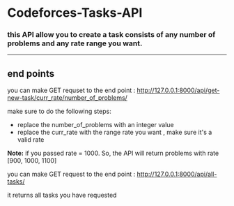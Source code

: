 # Codeforces-Tasks-API

### this API allow you to create a task consists of any number of problems and any rate range you want.

<hr>

## end points

you can make GET requset to the end point : http://127.0.0.1:8000/api/get-new-task/curr_rate/number_of_problems/

make sure to do the following steps:
- replace the number_of_problems with an integer value
- replace the curr_rate with the range rate you want , make sure it's a valid rate

**Note:** if you passed rate = 1000. So, the API will return problems with rate [900, 1000, 1100]


you can make GET request to the end point : http://127.0.0.1:8000/api/all-tasks/

it returns all tasks you have requested
